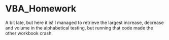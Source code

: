 # VBA_Homework
A bit late, but here it is! I managed to retrieve the largest increase, decrease and volume in the alphabetical testing, but running that code made the other workbook crash. 
